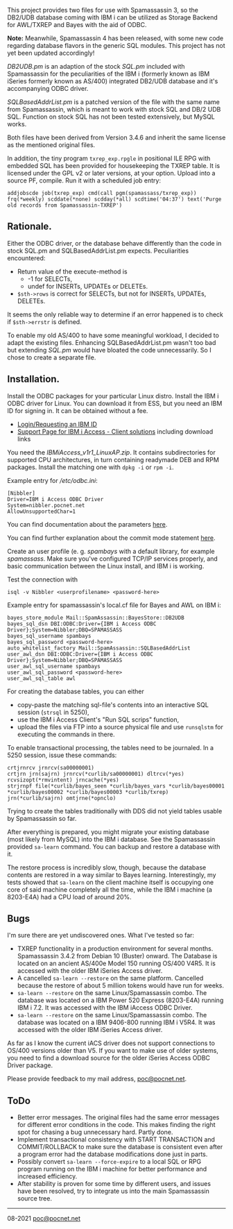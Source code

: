 This project provides two files for use with Spamassassin 3, so the DB2/UDB database coming with IBM i can be utilized as Storage Backend for AWL/TXREP and Bayes with the aid of ODBC.

**Note:** Meanwhile, Spamassassin 4 has been released, with some new code regarding database flavors in the generic SQL modules. This project has not yet been updated accordingly!

*DB2UDB.pm* is an adaption of the stock *SQL.pm* included with Spamassassin for the peculiarities of the IBM i (formerly known as IBM iSeries formerly known as AS/400) integrated DB2/UDB database and it's accompanying ODBC driver.

*SQLBasedAddrList.pm* is a patched version of the file with the same name from Spamassassin, which is meant to work with stock SQL and DB/2 UDB SQL. Function on stock SQL has not been tested extensively, but MySQL works.

Both files have been derived from Version 3.4.6 and inherit the same license as the mentioned original files.

In addition, the tiny program `txrep_exp.rpgle` in positional ILE RPG with embedded SQL has been provided for housekeeping the TXREP table. It is licensed under the GPL v2 or later versions, at your option. Upload into a source PF, compile. Run it with a scheduled job entry:
```
addjobscde job(txrep_exp) cmd(call pgm(spamassass/txrep_exp)) frq(*weekly) scddate(*none) scdday(*all) scdtime('04:37') text('Purge old records from Spamassassin-TXREP')
```

## Rationale.
Either the ODBC driver, or the database behave differently than the code in stock SQL.pm and SQLBasedAddrList.pm expects. Peculiarities encountered:
- Return value of the execute-method is
   - -1 for SELECTs,
   - undef for INSERTs, UPDATEs or DELETEs.
- `$sth->rows` is correct for SELECTs, but not for INSERTs, UPDATEs, DELETEs.

It seems the only reliable way to determine if an error happened is to check if `$sth->errstr` is defined.

To enable my old AS/400 to have some meaningful workload, I decided to adapt the existing files. Enhancing SQLBasedAddrList.pm wasn't too bad but extending *SQL.pm* would have bloated the code unnecessarily. So I chose to create a separate file.

## Installation.
Install the ODBC packages for your particular Linux distro. Install the IBM i ODBC driver for Linux. You can download it from ESS, but you need an IBM ID for signing in. It can be obtained without a fee.
- [Login/Requesting an IBM ID](https://www.ibm.com/servers/eserver/ess/ProtectedServlet.wss)
- [Support Page for IBM i Access - Client solutions](https://www.ibm.com/support/pages/node/633843) including download links

You need the *IBMiAccess_v1r1_LinuxAP.zip*. It contains subdirectories for supported CPU architectures, in turn containing readymade DEB and RPM packages. Install the matching one with `dpkg -i` or `rpm -i`.

Example entry for */etc/odbc.ini*:
```
[Nibbler]
Driver=IBM i Access ODBC Driver
System=nibbler.pocnet.net
AllowUnsupportedChar=1
```
You can find documentation about the parameters [here](https://www.ibm.com/support/knowledgecenter/ssw_ibm_i_73/rzaik/connectkeywords.htm).

You can find further explanation about the commit mode statement [here](https://www-01.ibm.com/support/docview.wss?uid=nas8N1017566).

Create an user profile (e. g. *spambays* with a default library, for example *spamassass*. Make sure you've configured TCP/IP services properly, and basic communication between the Linux install, and IBM i is working.

Test the connection with
```
isql -v Nibbler <userprofilename> <password-here>
```
Example entry for spamassassin's local.cf file for Bayes and AWL on IBM i:
```
bayes_store_module Mail::SpamAssassin::BayesStore::DB2UDB
bayes_sql_dsn DBI:ODBC:Driver={IBM i Access ODBC Driver};System=Nibbler;DBQ=SPAMASSASS
bayes_sql_username spambays
bayes_sql_password <password-here>
auto_whitelist_factory Mail::SpamAssassin::SQLBasedAddrList
user_awl_dsn DBI:ODBC:Driver={IBM i Access ODBC Driver};System=Nibbler;DBQ=SPAMASSASS
user_awl_sql_username spambays
user_awl_sql_password <password-here>
user_awl_sql_table awl
```
For creating the database tables, you can either
- copy-paste the matching sql-file's contents into an interactive SQL session (`strsql` in 5250),
- use the IBM i Access Client's "Run SQL scrips" function,
- upload the files via FTP into a source physical file and use `runsqlstm` for executing the commands in there.

To enable transactional processing, the tables need to be journaled. In a 5250 session, issue these commands:
```
crtjrnrcv jrnrcv(sa00000001)
crtjrn jrn(sajrn) jrnrcv(*curlib/sa00000001) dltrcv(*yes) rcvsizopt(*rmvintent) jrncache(*yes)
strjrnpf file(*curlib/bayes_seen *curlib/bayes_vars *curlib/bayes00001 *curlib/bayes00002 *curlib/bayes00003 *curlib/txrep) jrn(*curlib/sajrn) omtjrne(*opnclo)
```

Trying to create the tables traditionally with DDS did not yield tables usable by Spamassassin so far.

After everything is prepared, you might migrate your existing database (most likely from MySQL) into the IBM i database. See the Spamassassin provided `sa-learn` command. You can backup and restore a database with it.

The restore process is incredibly slow, though, because the database contents are restored in a way similar to Bayes learning. Interestingly, my tests showed that `sa-learn` on the client machine itself is occupying one core of said machine completely all the time, while the IBM i machine (a 8203-E4A) had a CPU load of around 20%.

## Bugs
I'm sure there are yet undiscovered ones. What I've tested so far:
- TXREP functionality in a production environment for several months. Spamassassin 3.4.2 from Debian 10 (Buster) onward. The Database is located on an ancient AS/400e Model 150 running OS/400 V4R5. It is accessed with the older IBM iSeries Access driver.
- A cancelled `sa-learn --restore` on the same platform. Cancelled because the restore of about 5 million tokens would have run for weeks.
- `sa-learn --restore` on the same Linux/Spamassassin combo. The database was located on a IBM Power 520 Express (8203-E4A) running IBM i 7.2. It was accessed with the IBM iAccess ODBC Driver.
- `sa-learn --restore` on the same Linux/Spamassassin combo. The database was located on a IBM 9406-800 running IBM i V5R4. It was accessed with the older IBM iSeries Access driver.

As far as I know the current iACS driver does not support connections to OS/400 versions older than V5. If you want to make use of older systems, you need to find a download source for the older iSeries Access ODBC Driver package.

Please provide feedback to my mail address, poc@pocnet.net.

## ToDo
- Better error messages. The original files had the same error messages for different error conditions in the code. This makes finding the right spot for chasing a bug unnecessary hard. Partly done.
- Implement transactional consistency with START TRANSACTION and COMMIT/ROLLBACK to make sure the database is consistent even after a program error had the database modifications done just in parts.
- Possibly convert `sa-learn --force-expire` to a local SQL or RPG program running on the IBM i machine for better performance and increased efficiency.
- After stability is proven for some time by different users, and issues have been resolved, try to integrate us into the main Spamassassin source tree.

----

08-2021 poc@pocnet.net
